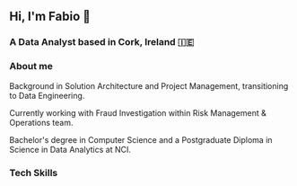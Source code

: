 ## Hi, I'm Fabio 👋 
### A Data Analyst based in Cork, Ireland 🇮🇪

### About me
Background in Solution Architecture and Project Management, transitioning to Data Engineering.

Currently working with Fraud Investigation within Risk Management & Operations team.

Bachelor's degree in Computer Science and a Postgraduate Diploma in Science in Data Analytics at NCI.

### Tech Skills

